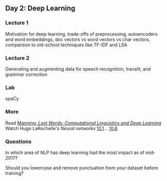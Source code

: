 
## Day 2: Deep Learning

### Lecture 1
Motivation for deep learning, trade-offs of preprocessing, autoencoders and word embeddings, doc vectors vs word vectors vs char vectors, comparison to old-school techniques like TF-IDF and LSA

### Lecture 2
Generating and augmenting data for speech recognition, translit, and grammar correction

### Lab
spaCy

### More
Read [Manning: *Last Words: Computational Linguistics and Deep Learning*](mitp.nautil.us/article/170/last-words-computational-linguistics-and-deep-learning)  
Watch Hugo LaRochelle's *Neural networks* [10.1](https://www.youtube.com/watch?v=OzZIOiMVUyM&list=PL6Xpj9I5qXYEcOhn7TqghAJ6NAPrNmUBH&index=79)... [10.6](https://www.youtube.com/watch?v=FoDz01QNSiY&index=84&list=PL6Xpj9I5qXYEcOhn7TqghAJ6NAPrNmUBH)

### Questions

In which area of NLP has deep learning had the most impact as of mid-2017?

Should you lowercase and remove punctuation from your dataset before training?

